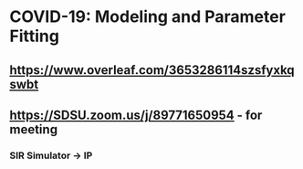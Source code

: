 # COVID-19: Modeling and Parameter Fitting
## https://www.overleaf.com/3653286114szsfyxkqswbt
## https://SDSU.zoom.us/j/89771650954  - for meeting

### SIR Simulator -> IP

